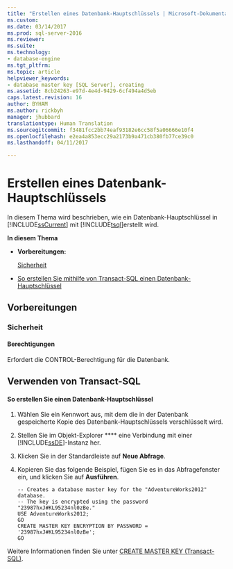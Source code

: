 ```yaml
---
title: "Erstellen eines Datenbank-Hauptschlüssels | Microsoft-Dokumentation"
ms.custom: 
ms.date: 03/14/2017
ms.prod: sql-server-2016
ms.reviewer: 
ms.suite: 
ms.technology:
- database-engine
ms.tgt_pltfrm: 
ms.topic: article
helpviewer_keywords:
- database master key [SQL Server], creating
ms.assetid: 8cb24263-e97d-4e4d-9429-6cf494a4d5eb
caps.latest.revision: 16
author: BYHAM
ms.author: rickbyh
manager: jhubbard
translationtype: Human Translation
ms.sourcegitcommit: f3481fcc2bb74eaf93182e6cc58f5a06666e10f4
ms.openlocfilehash: e2ea4a853ecc29a2173b9a471cb380fb77ce39c0
ms.lasthandoff: 04/11/2017

---
```

# <a name="create-a-database-master-key"></a>Erstellen eines Datenbank-Hauptschlüssels
  In diesem Thema wird beschrieben, wie ein Datenbank-Hauptschlüssel in [!INCLUDE[ssCurrent](../../../includes/sscurrent-md.md)] mit [!INCLUDE[tsql](../../../includes/tsql-md.md)]erstellt wird.  
  
 **In diesem Thema**  
  
-   **Vorbereitungen:**  
  
     [Sicherheit](#Security)  
  
-   [So erstellen Sie mithilfe von Transact-SQL einen Datenbank-Hauptschlüssel](#TsqlProcedure)  
  
##  <a name="BeforeYouBegin"></a> Vorbereitungen  
  
###  <a name="Security"></a> Sicherheit  
  
####  <a name="Permissions"></a> Berechtigungen  
 Erfordert die CONTROL-Berechtigung für die Datenbank.  
  
##  <a name="TsqlProcedure"></a> Verwenden von Transact-SQL  
  
#### <a name="to-create-a-database-master-key"></a>So erstellen Sie einen Datenbank-Hauptschlüssel  
  
1.  Wählen Sie ein Kennwort aus, mit dem die in der Datenbank gespeicherte Kopie des Datenbank-Hauptschlüssels verschlüsselt wird.  
  
2.  Stellen Sie im Objekt-Explorer **** eine Verbindung mit einer [!INCLUDE[ssDE](../../../includes/ssde-md.md)]-Instanz her.  
  
3.  Klicken Sie in der Standardleiste auf **Neue Abfrage**.  
  
4.  Kopieren Sie das folgende Beispiel, fügen Sie es in das Abfragefenster ein, und klicken Sie auf **Ausführen**.  
  
    ```  
    -- Creates a database master key for the "AdventureWorks2012" database.   
    -- The key is encrypted using the password "23987hxJ#KL95234nl0zBe."  
    USE AdventureWorks2012;  
    GO  
    CREATE MASTER KEY ENCRYPTION BY PASSWORD = '23987hxJ#KL95234nl0zBe';  
    GO  
    ```  
  
 Weitere Informationen finden Sie unter [CREATE MASTER KEY &#40;Transact-SQL&#41;](../../../t-sql/statements/create-master-key-transact-sql.md).  
  
  
